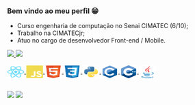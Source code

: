 ### Bem vindo ao meu perfil 😁

- Curso engenharia de computação no Senai CIMATEC (6/10);
- Trabalho na CIMATECjr;
- Atuo no cargo de desenvolvedor Front-end / Mobile.

 <div>
  <a href="https://github.com/d4nl18">
  <img height="160em" src="https://github-readme-stats.vercel.app/api?username=d4nl18&show_icons=true&theme=vision-friendly-dark&include_all_commits=true&count_private=true"/>
  <img height="160em" src="https://github-readme-stats.vercel.app/api/top-langs/?username=d4nl18&layout=compact&langs_count=7&theme=vision-friendly-dark"/>
</div>
  
  <div style="display: inline_block"><br>
  <img align="center" alt="React" height="30" width="40" src="https://raw.githubusercontent.com/devicons/devicon/master/icons/react/react-original.svg">
  <img align="center" alt="Js" height="30" width="40" src="https://raw.githubusercontent.com/devicons/devicon/master/icons/javascript/javascript-plain.svg">
  <img align="center" alt="HTML" height="30" width="40" src="https://raw.githubusercontent.com/devicons/devicon/master/icons/html5/html5-original.svg">
  <img align="center" alt="CSS" height="30" width="40" src="https://raw.githubusercontent.com/devicons/devicon/master/icons/css3/css3-original.svg">
  <img align="center" alt="Python" height="30" width="40" src="https://raw.githubusercontent.com/devicons/devicon/master/icons/python/python-original.svg">
  <img align="center" alt="C" height="30" width="40" src="https://raw.githubusercontent.com/devicons/devicon/master/icons/c/c-original.svg">
    <img align="center" alt="C" height="30" width="40" src="https://raw.githubusercontent.com/devicons/devicon/master/icons/cplusplus/cplusplus-original.svg">
  <img align="center" alt="C++" height="30" width="40" src="https://raw.githubusercontent.com/devicons/devicon/master/icons/java/java-original.svg">
</div>
  
## 
  
 <div> 
   <a href="https://www.linkedin.com/in/daniel-marinho-4254631b6/" target="_blank"><img src="https://img.shields.io/badge/-LinkedIn-%230077B5?style=for-the-badge&logo=linkedin&logoColor=white" target="_blank"></a> 
  <a href="https://www.instagram.com/daniel_amarinho/" target="_blank"><img src="https://img.shields.io/badge/-Instagram-%23E4405F?style=for-the-badge&logo=instagram&logoColor=white" target="_blank"></a>
</a> 
 
</div>


